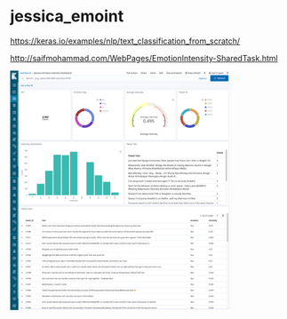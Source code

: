 # jessica_emoint

https://keras.io/examples/nlp/text_classification_from_scratch/

http://saifmohammad.com/WebPages/EmotionIntensity-SharedTask.html



<img src="screencapture-0-0-0-0-7765-app-kibana-2020-12-12-11_21_18.png" width="400">
